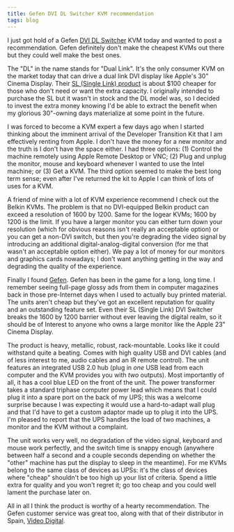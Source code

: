 ```yaml
---
title: Gefen DVI DL Switcher KVM recommendation
tags: blog
---
```


I just got hold of a Gefen [DVI DL Switcher](http://www.gefen.com/kvm/product.jsp?prod_id=2950) KVM today and wanted to post a recommendation. Gefen definitely don't make the cheapest KVMs out there but they could well make the best ones.

The "DL" in the name stands for "Dual Link". It's the only consumer KVM on the market today that can drive a dual link DVI display like Apple's 30" Cinema Display. Their [SL (Single Link) product](http://www.gefen.com/kvm/product.jsp?prod_id=2949) is about \$100 cheaper for those who don't need or want the extra capacity. I originally intended to purchase the SL but it wasn't in stock and the DL model was, so I decided to invest the extra money knowing I'd be able to extract the benefit when my glorious 30"-owning days materialize at some point in the future.

I was forced to become a KVM expert a few days ago when I started thinking about the imminent arrival of the Developer Transition Kit that I am effectively renting from Apple. I don't have the money for a new monitor and the truth is I don't have the space either. I had three options: (1) Control the machine remotely using Apple Remote Desktop or VNC; (2) Plug and unplug the monitor, mouse and keyboard whenever I wanted to use the Intel machine; or (3) Get a KVM. The third option seemed to make the best long term sense; even after I've returned the kit to Apple I can think of lots of uses for a KVM.

A friend of mine with a lot of KVM experience recommend I check out the Belkin KVMs. The problem is that no DVI-equipped Belkin product can exceed a resolution of 1600 by 1200. Same for the Iogear KVMs; 1600 by 1200 is the limit. If you have a larger monitor you can either turn down your resolution (which for obvious reasons isn't really an acceptable option) or you can get a non-DVI switch, but then you're degrading the video signal by introducing an additional digital-analog-digital conversion (for me that wasn't an acceptable option either). We pay a lot of money for our monitors and graphics cards nowadays; I don't want anything getting in the way and degrading the quality of the experience.

Finally I found [Gefen](http://www.gefen.com/). Gefen has been in the game for a long, long time. I remember seeing full-page glossy ads from them in computer magazines back in those pre-Internet days when I used to actually buy printed material. The units aren't cheap but they've got an excellent reputation for quality and an outstanding feature set. Even their SL (Single Link) DVI Switcher breaks the 1600 by 1200 barrier without ever leaving the digital realm, so it should be of Interest to anyone who owns a large monitor like the Apple 23" Cinema Display.

The product is heavy, metallic, robust, rack-mountable. Looks like it could withstand quite a beating. Comes with high quality USB and DVI cables (and of less interest to me, audio cables and an IR remote control). The unit features an integrated USB 2.0 hub (plug in _one_ USB lead from each computer and the KVM provides you with _two_ outputs). Most importantly of all, it has a cool blue LED on the front of the unit. The power transformer takes a standard triphase computer power lead which means that I could plug it into a spare port on the back of my UPS; this was a welcome surprise because I was expecting it would use a hard-to-adapt wall plug and that I'd have to get a custom adaptor made up to plug it into the UPS. I'm pleased to report that the UPS handles the load of two machines, a monitor and the KVM without a complaint.

The unit works very well, no degradation of the video signal, keyboard and mouse work perfectly, and the switch time is snappy enough (anywhere between half a second and a couple seconds depending on whether the "other" machine has put the display to sleep in the meantime). For me KVMs belong to the same class of devices as UPSs: it's the class of devices where "cheap" shouldn't be too high up your list of criteria. Spend a little extra for quality and you won't regret it; go too cheap and you could well lament the purchase later on.

All in all I think the product is worthy of a hearty recommendation. The Gefen customer service was great too, along with that of their distributor in Spain, [Video Digital](http://www.videodigital.es/).
